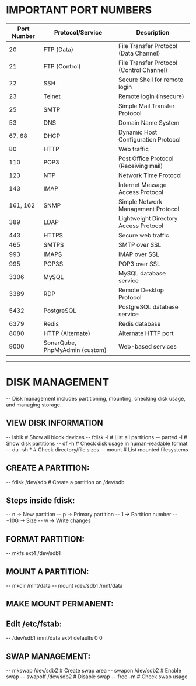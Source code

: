 # IMPORTANT PORT NUMBERS

| Port Number | Protocol/Service                 | Description                                   |
|------------|---------------------------------|-----------------------------------------------|
| 20         | FTP (Data)                      | File Transfer Protocol (Data Channel)         |
| 21         | FTP (Control)                   | File Transfer Protocol (Control Channel)      |
| 22         | SSH                             | Secure Shell for remote login                 |
| 23         | Telnet                          | Remote login (insecure)                       |
| 25         | SMTP                            | Simple Mail Transfer Protocol                 |
| 53         | DNS                             | Domain Name System                            |
| 67, 68     | DHCP                            | Dynamic Host Configuration Protocol           |
| 80         | HTTP                            | Web traffic                                   |
| 110        | POP3                            | Post Office Protocol (Receiving mail)         |
| 123        | NTP                             | Network Time Protocol                         |
| 143        | IMAP                            | Internet Message Access Protocol              |
| 161, 162   | SNMP                            | Simple Network Management Protocol            |
| 389        | LDAP                            | Lightweight Directory Access Protocol         |
| 443        | HTTPS                           | Secure web traffic                            |
| 465        | SMTPS                           | SMTP over SSL                                 |
| 993        | IMAPS                           | IMAP over SSL                                 |
| 995        | POP3S                           | POP3 over SSL                                 |
| 3306       | MySQL                           | MySQL database service                        |
| 3389       | RDP                             | Remote Desktop Protocol                       |
| 5432       | PostgreSQL                      | PostgreSQL database service                   |
| 6379       | Redis                           | Redis database                                |
| 8080       | HTTP (Alternate)                | Alternate HTTP port                           |
| 9000       | SonarQube, PhpMyAdmin (custom)  | Web-based services                            |

---

# DISK MANAGEMENT

-- Disk management includes partitioning, mounting, checking disk usage, and managing storage.



## VIEW DISK INFORMATION


-- lsblk          # Show all block devices
-- fdisk -l       # List all partitions
-- parted -l      # Show disk partitions
-- df -h          # Check disk usage in human-readable format
-- du -sh *       # Check directory/file sizes
-- mount          # List mounted filesystems

CREATE A PARTITION:
-------------------
-- fdisk /dev/sdb        # Create a partition on /dev/sdb

Steps inside fdisk:
-------------------
-- n  -> New partition
-- p  -> Primary partition
-- 1  -> Partition number
-- +10G -> Size
-- w  -> Write changes

FORMAT PARTITION:
-----------------
-- mkfs.ext4 /dev/sdb1

MOUNT A PARTITION:
------------------

-- mkdir /mnt/data
-- mount /dev/sdb1 /mnt/data

MAKE MOUNT PERMANENT:
---------------------

Edit /etc/fstab:
---------------
-- /dev/sdb1   /mnt/data   ext4   defaults   0   0

SWAP MANAGEMENT:
----------------

-- mkswap /dev/sdb2   # Create swap area
-- swapon /dev/sdb2   # Enable swap
-- swapoff /dev/sdb2  # Disable swap
-- free -m            # Check swap usage





